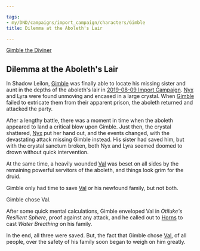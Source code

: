 ```yaml
---

tags:
- my/DND/campaigns/import_campaign/characters/Gimble
title: Dilemma at the Aboleth's Lair

---
```



[Gimble the Diviner](/dnd/characters/gimble-the-diviner)

## Dilemma at the Aboleth's Lair

In Shadow Leilon, [Gimble](/dnd/characters/gimble-the-diviner) was finally able to locate his missing sister and aunt in the depths of the aboleth's lair in [2019-08-09 Import Campaign](/dnd/posts/2019-08-09). [Nyx](/dnd/npcs/nyx) and Lyra were found unmoving and encased in a large crystal. When [Gimble](/dnd/characters/gimble-the-diviner) failed to extricate them from their apparent prison, the aboleth returned and attacked the party.

After a lengthy battle, there was a moment in time when the aboleth appeared to land a critical blow upon Gimble. Just then, the crystal shattered, [Nyx](/dnd/npcs/nyx) put her hand out, and the events changed, with the devastating attack missing Gimble instead. His sister had saved him, but with the crystal sanctum broken, both Nyx and Lyra seemed doomed to drown without quick intervention.

At the same time, a heavily wounded [Val](/dnd/characters/val) was beset on all sides by the remaining powerful servitors of the aboleth, and things look grim for the druid.

Gimble only had time to save [Val](/dnd/characters/val) or his newfound family, but not both.

Gimble chose Val.

After some quick mental calculations, Gimble enveloped Val in *Otiluke's Resilient Sphere*, proof against any attack, and he called out to [Horns](/dnd/characters/horns) to cast *Water Breathing* on his family.

In the end, all three were saved. But, the fact that Gimble chose [Val](/dnd/characters/val), of all people, over the safety of his family soon began to weigh on him greatly.
